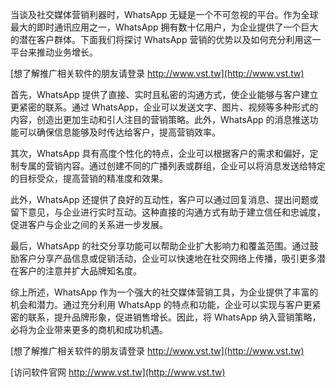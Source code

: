 当谈及社交媒体营销利器时，WhatsApp 无疑是一个不可忽视的平台。作为全球最大的即时通讯应用之一，WhatsApp 拥有数十亿用户，为企业提供了一个巨大的潜在客户群体。下面我们将探讨 WhatsApp 营销的优势以及如何充分利用这一平台来推动业务增长。

[想了解推广相关软件的朋友请登录 http://www.vst.tw](http://www.vst.tw)

首先，WhatsApp 提供了直接、实时且私密的沟通方式，使企业能够与客户建立更紧密的联系。通过 WhatsApp，企业可以发送文字、图片、视频等多种形式的内容，创造出更加生动和引人注目的营销策略。此外，WhatsApp 的消息推送功能可以确保信息能够及时传达给客户，提高营销效率。

其次，WhatsApp 具有高度个性化的特点，企业可以根据客户的需求和偏好，定制专属的营销内容。通过创建不同的广播列表或群组，企业可以将消息发送给特定的目标受众，提高营销的精准度和效果。

此外，WhatsApp 还提供了良好的互动性，客户可以通过回复消息、提出问题或留下意见，与企业进行实时互动。这种直接的沟通方式有助于建立信任和忠诚度，促进客户与企业之间的关系进一步发展。

最后，WhatsApp 的社交分享功能可以帮助企业扩大影响力和覆盖范围。通过鼓励客户分享产品信息或促销活动，企业可以快速地在社交网络上传播，吸引更多潜在客户的注意并扩大品牌知名度。

综上所述，WhatsApp 作为一个强大的社交媒体营销工具，为企业提供了丰富的机会和潜力。通过充分利用 WhatsApp 的特点和功能，企业可以实现与客户更紧密的联系，提升品牌形象，促进销售增长。因此，将 WhatsApp 纳入营销策略，必将为企业带来更多的商机和成功机遇。

[想了解推广相关软件的朋友请登录 http://www.vst.tw](http://www.vst.tw)


[访问软件官网 http://www.vst.tw](http://www.vst.tw)
